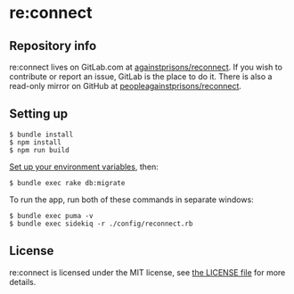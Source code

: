 # re:connect

## Repository info

re:connect lives on GitLab.com at [againstprisons/reconnect][gitlab]. If you
wish to contribute or report an issue, GitLab is the place to do it. There is
also a read-only mirror on GitHub at [peopleagainstprisons/reconnect][github].

[gitlab]: https://gitlab.com/againstprisons/reconnect
[github]: https://github.com/peopleagainstprisons/reconnect

## Setting up

```
$ bundle install
$ npm install
$ npm run build
```

[Set up your environment variables][envvars], then:

```
$ bundle exec rake db:migrate
```

To run the app, run both of these commands in separate windows:

```
$ bundle exec puma -v
$ bundle exec sidekiq -r ./config/reconnect.rb
```

[envvars]: https://againstprisons.gitlab.io/reconnect/app-config/environment.html

## License

re:connect is licensed under the MIT license, see [the LICENSE file](./LICENSE)
for more details.
